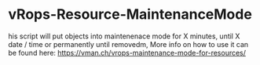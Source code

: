# vRops-Resource-MaintenanceMode
his script will put objects into maintenenace mode for X minutes, until X date / time or permanently until removedm,
More info on how to use it can be found here: https://vman.ch/vrops-maintenance-mode-for-resources/
